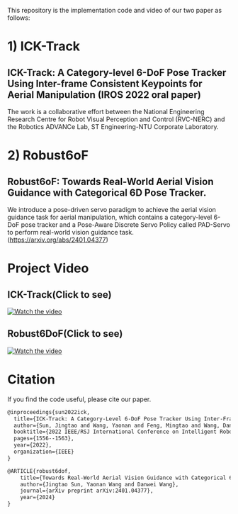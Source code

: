 This repository is the implementation code and video of our two paper as follows:

# 1) ICK-Track
## ICK-Track: A Category-level 6-DoF Pose Tracker Using Inter-frame Consistent Keypoints for Aerial Manipulation (IROS 2022 oral paper)

The work is a collaborative effort between the National Engineering Research Centre for Robot Visual Perception and Control (RVC-NERC) and the Robotics ADVANCe Lab, ST Engineering-NTU Corporate Laboratory.

# 2) Robust6oF
## Robust6oF: Towards Real-World Aerial Vision Guidance with Categorical 6D Pose Tracker.
We introduce a pose-driven servo paradigm to achieve the aerial vision guidance task for aerial manipulation, which contains a category-level 6-DoF pose tracker and a Pose-Aware Discrete Servo Policy called PAD-Servo to perform real-world vision guidance task. (https://arxiv.org/abs/2401.04377)
# Project Video
## ICK-Track(Click to see)
[![Watch the video](https://img.youtube.com/vi/TDmsd99Apzc/maxresdefault.jpg)](https://youtu.be/TDmsd99Apzc)
## Robust6DoF(Click to see)
[![Watch the video](https://img.youtube.com/vi/TDmsd99Apzc/maxresdefault.jpg)](https://youtu.be/cpRADMlv4kE)

# Citation
If you find the code useful, please cite our paper.
```latex
@inproceedings{sun2022ick,
  title={ICK-Track: A Category-Level 6-DoF Pose Tracker Using Inter-Frame Consistent Keypoints for Aerial Manipulation},
  author={Sun, Jingtao and Wang, Yaonan and Feng, Mingtao and Wang, Danwei and Zhao, Jiawen and Stachniss, Cyrill and Chen, Xieyuanli},
  booktitle={2022 IEEE/RSJ International Conference on Intelligent Robots and Systems (IROS)},
  pages={1556--1563},
  year={2022},
  organization={IEEE}
}

@ARTICLE{robust6dof,
	title={Towards Real-World Aerial Vision Guidance with Categorical 6D Pose Tracker},
	author={Jingtao Sun, Yaonan Wang and Danwei Wang},
	journal={arXiv preprint arXiv:2401.04377},
	year={2024}
}
```


